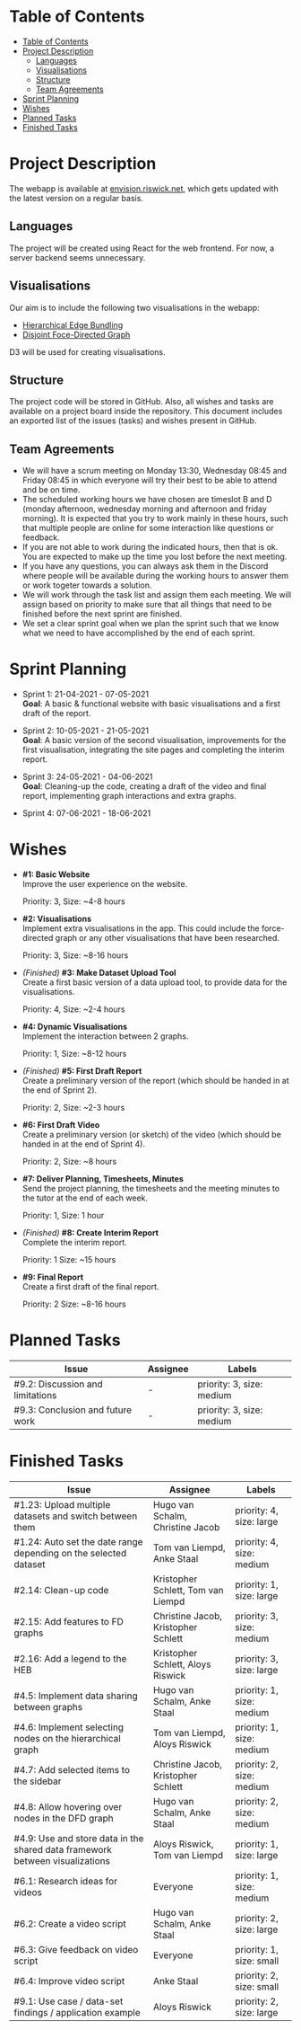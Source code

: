 # Table of Contents
- [Table of Contents](#table-of-contents)
- [Project Description](#project-description)
  - [Languages](#languages)
  - [Visualisations](#visualisations)
  - [Structure](#structure)
  - [Team Agreements](#team-agreements)
- [Sprint Planning](#sprint-planning)
- [Wishes](#wishes)
- [Planned Tasks](#planned-tasks)
- [Finished Tasks](#finished-tasks)

<div style="page-break-after: always;"></div>

# Project Description

The webapp is available at [envision.riswick.net](https://envision.riswick.net), which gets updated with the latest version on a regular basis.

## Languages

The project will be created using React for the web frontend. For now, a server backend seems unnecessary.

## Visualisations

Our aim is to include the following two visualisations in the webapp:
 - [Hierarchical Edge Bundling](https://observablehq.com/@d3/hierarchical-edge-bundling)
 - [Disjoint Foce-Directed Graph](https://observablehq.com/@d3/disjoint-force-directed-graph)

D3 will be used for creating visualisations.

## Structure

The project code will be stored in GitHub. Also, all wishes and tasks are available on a project board inside the repository.
This document includes an exported list of the issues (tasks) and wishes present in GitHub.

## Team Agreements

 - We will have a scrum meeting on Monday 13:30, Wednesday 08:45 and Friday 08:45 in which everyone will try their best to be able to attend and be on time.
 - The scheduled working hours we have chosen are timeslot B and D (monday afternoon, wednesday morning and afternoon and friday morning). It is expected that you try to work mainly in these hours, such that multiple people are online for some interaction like questions or feedback.
 - If you are not able to work during the indicated hours, then that is ok. You are expected to make up the time you lost before the next meeting.
 - If you have any questions, you can always ask them in the Discord where people will be available during the working hours to answer them or work togeter towards a solution.
 - We will work through the task list and assign them each meeting. We will assign based on priority to make sure that all things that need to be finished before the next sprint are finished.
 - We set a clear sprint goal when we plan the sprint such that we know what we need to have accomplished by the end of each sprint.

<div style="page-break-after: always;"></div>

# Sprint Planning

 - Sprint 1: 21-04-2021  -  07-05-2021\
   **Goal**: A basic & functional website with basic visualisations and a first draft of the report.

 - Sprint 2: 10-05-2021  -  21-05-2021\
   **Goal**: A basic version of the second visualisation, improvements for the first visualisation, integrating the site pages and completing the interim report.

 - Sprint 3: 24-05-2021  -  04-06-2021\
   **Goal**: Cleaning-up the code, creating a draft of the video and final report, implementing graph interactions and extra graphs.

 - Sprint 4: 07-06-2021  -  18-06-2021


<div style="page-break-after: always;"></div>

# Wishes

 - **#1: Basic Website**\
   Improve the user experience on the website.

   Priority: 3,
   Size: ~4-8 hours
 - **#2: Visualisations**\
   Implement extra visualisations in the app. This could include the force-directed graph or any other visualisations that have been researched.

   Priority: 3,
   Size: ~8-16 hours
 - *(Finished)* **#3: Make Dataset Upload Tool**\
   Create a first basic version of a data upload tool, to provide data for the visualisations.

   Priority: 4,
   Size: ~2-4 hours
 - **#4: Dynamic Visualisations**\
   Implement the interaction between 2 graphs.

   Priority: 1,
   Size: ~8-12 hours
 - *(Finished)* **#5: First Draft Report**\
   Create a preliminary version of the report (which should be handed in at the end of Sprint 2).

   Priority: 2,
   Size: ~2-3 hours
 - **#6: First Draft Video**\
   Create a preliminary version (or sketch) of the video (which should be handed in at the end of Sprint 4). 

   Priority: 2,
   Size: ~8 hours
 - **#7: Deliver Planning, Timesheets, Minutes**\
   Send the project planning, the timesheets and the meeting minutes to the tutor at the end of each week.

   Priority: 1,
   Size: 1 hour
 - *(Finished)* **#8: Create Interim Report**\
   Complete the interim report.

   Priority: 1
   Size: ~15 hours
 - **#9: Final Report**\
   Create a first draft of the final report.

   Priority: 2
   Size: ~8-16 hours


<div style="page-break-after: always;"></div>

# Planned Tasks
|Issue|Assignee|Labels|
|----|----|----|
|#9.2: Discussion and limitations|-|priority: 3, size: medium|
|#9.3: Conclusion and future work|-|priority: 3, size: medium|

<div style="page-break-after: always;"></div>

# Finished Tasks
|Issue|Assignee|Labels|
|----|----|----|
|#1.23: Upload multiple datasets and switch between them|Hugo van Schalm, Christine Jacob|priority: 4, size: large|   
|#1.24: Auto set the date range depending on the selected dataset|Tom van Liempd, Anke Staal|priority: 4, size: medium|
|#2.14: Clean-up code|Kristopher Schlett, Tom van Liempd|priority: 1, size: large|
|#2.15: Add features to FD graphs|Christine Jacob, Kristopher Schlett|priority: 3, size: medium|
|#2.16: Add a legend to the HEB|Kristopher Schlett, Aloys Riswick|priority: 3, size: large|
|#4.5: Implement data sharing between graphs|Hugo van Schalm, Anke Staal|priority: 1, size: medium|
|#4.6: Implement selecting nodes on the hierarchical graph|Tom van Liempd, Aloys Riswick|priority: 1, size: medium|
|#4.7: Add selected items to the sidebar|Christine Jacob, Kristopher Schlett|priority: 2, size: medium|
|#4.8: Allow hovering over nodes in the DFD graph|Hugo van Schalm, Anke Staal|priority: 2, size: medium|
|#4.9: Use and store data in the shared data framework between visualizations|Aloys Riswick, Tom van Liempd|priority: 1, size: large|
|#6.1: Research ideas for videos|Everyone|priority: 1, size: medium|
|#6.2: Create a video script|Hugo van Schalm, Anke Staal|priority: 2, size: large|
|#6.3: Give feedback on video script|Everyone|priority: 1, size: small|
|#6.4: Improve video script|Anke Staal|priority: 2, size: small|
|#9.1: Use case / data-set findings / application example|Aloys Riswick|priority: 2, size: large|